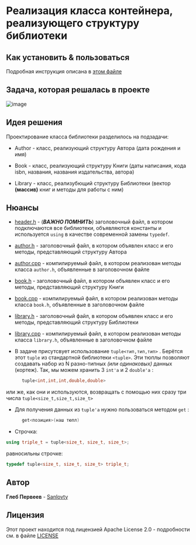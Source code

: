 # Реализация класса контейнера, реализующего структуру библиотеки

## Как установить & пользоваться
  Подробная инструкция описана в [этом файле](INSTALLATION.md)
  
## Задача, которая решалась в проекте
  ![image](https://user-images.githubusercontent.com/68380831/147128051-042535f2-3c18-4f72-a168-3966ee54b0de.png)

  
## Идея решения
   Проектирование класса библиотеки разделилось на подзадачи:
   
   - Author - класс, реализующий структуру Автора (дата рождения и имя)
    
   - Book - класс, реализующий структуру Книги (даты написания, кода isbn, названия, названия издательства, автора)
    
   - Library - класс, реализубющий структуру Библиотеки (вектор **(массив)** книг и методы для работы с ним)
  
## Нюансы
   - [header.h](FigureProject/header.h) - (***ВАЖНО ПОМНИТЬ***) заголовочный файл, в котором
    подключаются все библиотеки, объявляются константы и используется `using` в качестве современной замены `typedef`.
    
   - [author.h](library/author.h) - заголовочный файл, в котором объявлен класс и его методы, представляющий структуру Автора
    
   - [author.cpp](library/author.cpp) - компилируемый файл, в котором реализован методы класса `author.h`, объявленные в заголовочном файле
    
   - [book.h](library/book.h) - заголовочный файл, в котором объявлен класс и его методы, представляющий структуру Книги
    
   - [book.cpp](library/book.cpp) - компилируемый файл, в котором реализован методы класса `book.h`, объявленные в заголовочном файле
    
   - [library.h](library/library.h) - заголовочный файл, в котором объявлен класс и его методы, представляющий структуру Библиотеки
    
   - [library.cpp](library/library.cpp) - компилируемый файл, в котором реализован методы класса `library.h`, объявленные в заголовочном файле
 

   - В задаче присутсвует использование `tuple<тип,тип,тип>` . Берётся этот `tuple` из стандартной библиотеки `<tuple>`. Эти тюплы позволяют
  создавать набор из N разно-типных _(или одинаковых)_ данных (кортеж). Так, мы можем хранить 3 `int'a` и 2 `double'a` :
```c++ 
      tuple<int,int,int,double,double>
``` 
   или же, как они и используются, возвращать с помощью них сразу три числа `tuple<size_t,size_t,size_t>` 
    
   - Для получения данных из `tuple'a` нужно пользоваться методом `get` :
```c++
      get<позиция>(наш тюпл)
```
   - Строчка:
   ```c++
   using triple_t = tuple<size_t, size_t, size_t>;
   ```
   равносильны строчке: 
   ```c++
   typedef tuple<size_t, size_t, size_t> triple_t;
   ```

## Автор
  **Глеб Первеев** - [Sanlovty](https://github.com/Sanlovty)

## Лицензия
Этот проект находится под лицензией Apache License 2.0 - подробности см. в файле [LICENSE](LICENSE)
